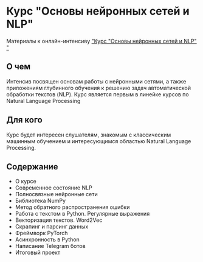 # Курс "Основы нейронных сетей и NLP" 
Материалы к онлайн-интенсиву ["Курс "Основы нейронных сетей и NLP" "](https://stepik.org/a/180984)

## О чем
Интенсив посвящен основам работы с нейронными сетями, а также приложениям глубинного обучения к решению задач автоматической обработки текстов (NLP). Курс является первым в линейке курсов по Natural Language Processing

## Для кого
Курс будет интересен слушателям, знакомым с классическим машинным обучением и интересующимся областью Natural Language Processing.

## Содержание
- О курсе
- Современное состояние NLP
- Полносвязные нейронные сети
- Библиотека NumPy
- Метод обратного распространения ошибки
- Работа с текстом в Python. Регулярные выражения
- Векторизация текстов. Word2Vec
- Скрапинг и парсинг данных
- Фреймворк PyTorch
- Асинхронность в Python
- Написание Telegram ботов
- Итоговый проект

